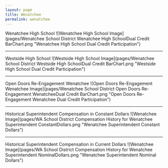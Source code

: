 ```yaml
---
layout: page
title: Wenatchee
permalink: wenatchee
---
```



Wenatchee High School
![Wenatchee High School Image](pages/Wenatchee School District Wenatchee High SchoolDual Credit BarChart.png "Wenatchee High School Dual Credit Participation")

___

Westside High School
![Westside High School Image](pages/Wenatchee School District Westside High SchoolDual Credit BarChart.png "Westside High School Dual Credit Participation")

___

Open Doors  Re-Engagement Wenatchee
![Open Doors  Re-Engagement Wenatchee Image](pages/Wenatchee School District Open Doors  Re-Engagement WenatcheeDual Credit BarChart.png "Open Doors  Re-Engagement Wenatchee Dual Credit Participation")

___

Historical Superintendent Compensation in Constant Dollars
![Wenatchee Image](pages/WA School District Compensation History for Wenatchee Superintendent ConstantDollars.png "Wenatchee Superintendent Constant Dollars")

___

Historical Superintendent Compensation in Current Dollars
![Wenatchee Image](pages/WA School District Compensation History for Wenatchee Superintendent NominalDollars.png "Wenatchee Superintendent Nominal Dollars")